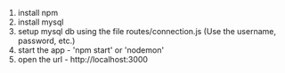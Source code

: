 
1. install npm
2. install mysql
3. setup mysql db using the file routes/connection.js (Use the username, password, etc.)
4. start the app - 'npm start' or 'nodemon'
5. open the url - http://localhost:3000
